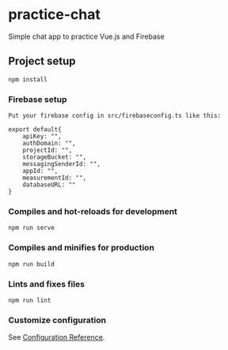 # practice-chat
Simple chat app to practice Vue.js and Firebase

## Project setup
```
npm install
```
### Firebase setup
```
Put your firebase config in src/firebaseconfig.ts like this:

export default{
    apiKey: "",
    authDomain: "",
    projectId: "",
    storageBucket: "",
    messagingSenderId: "",
    appId: "",
    measurementId: "",
    databaseURL: ""
}
```


### Compiles and hot-reloads for development
```
npm run serve
```

### Compiles and minifies for production
```
npm run build
```

### Lints and fixes files
```
npm run lint
```

### Customize configuration
See [Configuration Reference](https://cli.vuejs.org/config/).
